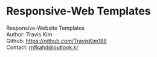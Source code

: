 # Responsive-Web Templates
Responsive-Website Templates
<br>
Author: 		Travis Kim
<br>
Github: 		https://github.com/TravisKim188
<br>
Contact: 		rnfkahd@outlook.kr
